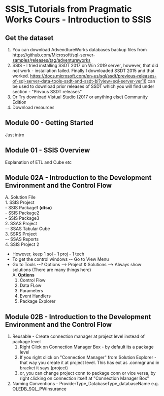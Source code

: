 # SSIS_Tutorials from Pragmatic Works Cours - Introduction to SSIS
## Get the dataset
1.  You can download AdvendtureWorks databases backup files from https://github.com/Microsoft/sql-server-samples/releases/tag/adventureworks
2.  SSIS - I tried installing SSDT 2017 on Win 2019 server, however, that did not work - installation failed. Finally I downloaded SSDT 2015 and that worked. https://docs.microsoft.com/en-us/sql/ssdt/previous-releases-of-sql-server-data-tools-ssdt-and-ssdt-bi?view=sql-server-ver16 can be used to download prior releases of SSDT which you will find under section - "Privous SSDT releases"
3.  Or Try download Vistual Studio (2017 or anything else) Community Edition
4.  Download resources

## Module 00 - Getting Started 
  Just intro

## Module 01 - SSIS Overview
  Explanation of ETL and Cube etc
  
## Module 02A - Introduction to the Development Environment and the Control Flow
A. Solution File<br>
    1. SSIS Project<br>
      - SSIS Package1 **(dtsx)**<br>
      - SSIS Package2<br>
      - SSIS Package3<br>
    2. SSAS Project<br>
      -- SSAS Tabular Cube    <br>
    3. SSRS Project<br>
      -- SSAS Reports<br>
    4. SSIS Project 2<br>

- However, keep 1 sol - 1 proj - 1 tech
- To get the control windows -- Go to View Menu
- Go to Tools --? Options --> Project & Solutions --> Always show solutions (There are many things here)<br>
A. **Options**<br>
  1. Control Flow
  2. Data FLow
  3. Parameters
  4. Event Handlers
  5. Package Explorer
   


## Module 02B - Introduction to the Development Environment and the Control Flow
1.  Reusable - Create connection manager at project level instead of package level
    1. Right Click on Connection Manager Box - by default its a package level
    2. If you right click on "Connection Manager" from Solution Explorer - that way you create it at project level. This has ext as .conmgr and in bracket it says (project)
    3. or, you can change project conn to package conn or vice versa, by right clicking on connection itself at "Connection Manager Box"
3.  Naming Conventions - ProviderType_DatabaseType_databaseName e.g. OLEDB_SQL_PWInsurance 
